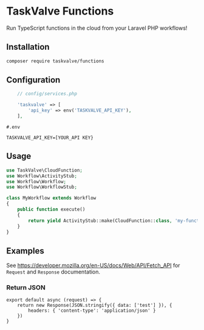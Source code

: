 # TaskValve Functions

Run TypeScript functions in the cloud from your Laravel PHP workflows!

## Installation

```bash
composer require taskvalve/functions
```

## Configuration

```php
    // config/services.php

    'taskvalve' => [
        'api_key' => env('TASKVALVE_API_KEY'),
    ],
```

```
#.env

TASKVALVE_API_KEY=[YOUR_API KEY}
```

## Usage

```php
use TaskValve\CloudFunction;
use Workflow\ActivityStub;
use Workflow\Workflow;
use Workflow\WorkflowStub;

class MyWorkflow extends Workflow
{
    public function execute()
    {
        return yield ActivityStub::make(CloudFunction::class, 'my-function');
    }
}
```

## Examples

See https://developer.mozilla.org/en-US/docs/Web/API/Fetch_API for `Request` and `Response` documentation.

### Return JSON

```typscript
export default async (request) => {
    return new Response(JSON.stringify({ data: ['test'] }), { 
        headers: { 'content-type': 'application/json' }
    })
}
```

